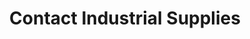 ---
title: "Contact Industrial Supplies"
url: /brynmenyn/contact-industrial-supplies/
shop: Baustoffe
---